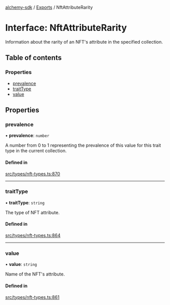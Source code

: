 [alchemy-sdk](../README.md) / [Exports](../modules.md) / NftAttributeRarity

# Interface: NftAttributeRarity

Information about the rarity of an NFT's attribute in the specified collection.

## Table of contents

### Properties

- [prevalence](NftAttributeRarity.md#prevalence)
- [traitType](NftAttributeRarity.md#traittype)
- [value](NftAttributeRarity.md#value)

## Properties

### prevalence

• **prevalence**: `number`

A number from 0 to 1 representing the prevalence of this value for this
trait type in the current collection.

#### Defined in

[src/types/nft-types.ts:870](https://github.com/alchemyplatform/alchemy-sdk-js/blob/4e3af22/src/types/nft-types.ts#L870)

___

### traitType

• **traitType**: `string`

The type of NFT attribute.

#### Defined in

[src/types/nft-types.ts:864](https://github.com/alchemyplatform/alchemy-sdk-js/blob/4e3af22/src/types/nft-types.ts#L864)

___

### value

• **value**: `string`

Name of the NFT's attribute.

#### Defined in

[src/types/nft-types.ts:861](https://github.com/alchemyplatform/alchemy-sdk-js/blob/4e3af22/src/types/nft-types.ts#L861)
